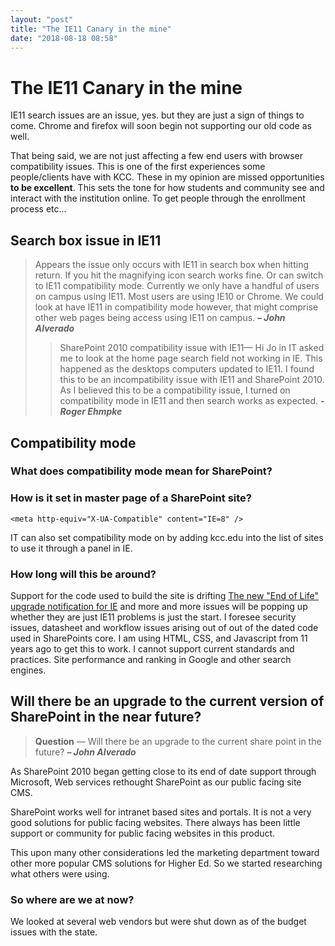 ```yaml
---
layout: "post"
title: "The IE11 Canary in the mine"
date: "2018-08-18 08:58"
---
```


# The IE11 Canary in the mine

IE11 search issues are an issue, yes. but they are just a sign of things to come. Chrome and firefox will soon begin not supporting our old code as well.

That being said, we are not just affecting a few end users with browser compatibility issues. This is one of the first experiences some people/clients have with KCC. These in my opinion are missed opportunities **to be excellent**. This sets the tone for how students and community see and interact with the institution online. To get people through the enrollment process etc...

## Search box issue in IE11

> Appears the issue only occurs with IE11 in search box when hitting return. If you hit the magnifying icon search works fine. Or can switch to IE11 compatibility mode. Currently we only have a handful of users on campus using IE11. Most users are using IE10 or Chrome. We could look at have IE11 in compatibility mode however, that might comprise other web pages being access using IE11 on campus.
> _**– John Alverado**_
>
>> SharePoint 2010 compatibility issue with IE11—
>> Hi Jo in IT asked me to look at the home page search field not working in IE. This happened as the desktops computers updated to IE11. I found this to be an incompatibility issue with IE11 and SharePoint 2010. As I believed this to be a compatibility issue, I turned on compatibility mode in IE11 and then search works as expected.
>> _**- Roger Ehmpke**_

## Compatibility mode

### What does compatibility mode mean for SharePoint?

### How is it set in master page of a SharePoint site?

    <meta http-equiv="X-UA-Compatible" content="IE=8" />

IT can also set compatibility mode on by adding kcc.edu into the list of sites to use it through a panel in IE.

### How long will this be around?

Support for the code used to build the site is drifting [The new "End of Life" upgrade notification for IE][ef7ba5c7] and more and more issues will be popping up whether they are just IE11 problems is just the start. I foresee security issues, datasheet and workflow issues arising out of out of the dated code used in SharePoints core. I am using HTML, CSS, and Javascript from 11 years ago to get this to work. I cannot support current standards and practices. Site performance and ranking in Google and other search engines.

  [ef7ba5c7]: https://support.microsoft.com/en-us/kb/3123303?sd=rss&spid=14019 "Microsoft document showing end of life path for old IE versions"

## Will there be an upgrade to the current version of SharePoint in the near future?

> **Question** — Will there be an upgrade to the current share point in the future?
> _**– John Alverado**_

As SharePoint 2010 began getting close to its end of date support through Microsoft, Web services rethought SharePoint as our public facing site CMS.

SharePoint works well for intranet based sites and portals. It is not a very good solutions for public facing websites. There always has been little support or community for public facing websites in this product.

This upon many other considerations led the marketing department toward other more popular CMS solutions for Higher Ed. So we started researching what others were using.

### So where are we at now?

We looked at several web vendors but were shut down as of the budget issues with the state.

